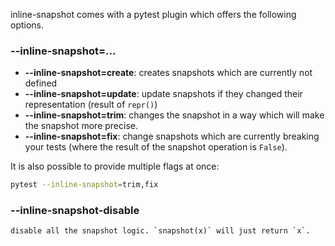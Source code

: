
inline-snapshot comes with a pytest plugin which offers the following options.


### --inline-snapshot=...
- **--inline-snapshot=create**:
    creates snapshots which are currently not defined
- **--inline-snapshot=update**:
    update snapshots if they changed their representation (result of `repr()`)
- **--inline-snapshot=trim**:
    changes the snapshot in a way which will make the snapshot more precise.
- **--inline-snapshot=fix**:
    change snapshots which are currently breaking your tests (where the result of the snapshot operation is `False`).

It is also possible to provide multiple flags at once:

``` bash
pytest --inline-snapshot=trim,fix
```

### --inline-snapshot-disable
    disable all the snapshot logic. `snapshot(x)` will just return `x`.
